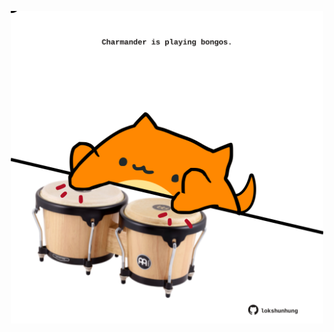 <!-- built at 19/08/2022, 07:01:03 UTC -->
<p align="center">
  <img width="500" height="500" src="./ReadmeImage.svg">
</p>
